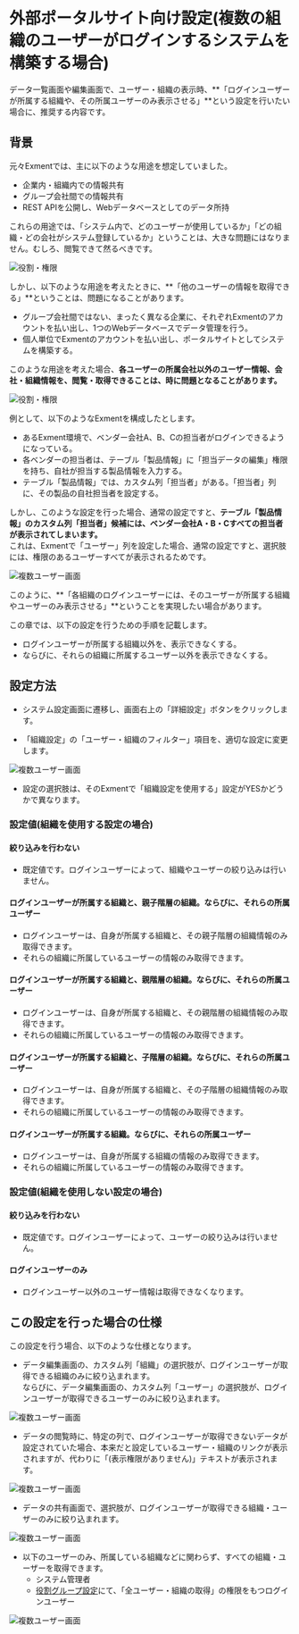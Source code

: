 # 外部ポータルサイト向け設定(複数の組織のユーザーがログインするシステムを構築する場合)
データ一覧画面や編集画面で、ユーザー・組織の表示時、**「ログインユーザーが所属する組織や、その所属ユーザーのみ表示させる」**という設定を行いたい場合に、推奨する内容です。

## 背景
元々Exmentでは、主に以下のような用途を想定していました。  

- 企業内・組織内での情報共有  
- グループ会社間での情報共有
- REST APIを公開し、Webデータベースとしてのデータ所持

これらの用途では、「システム内で、どのユーザーが使用しているか」「どの組織・どの会社がシステム登録しているか」ということは、大きな問題にはなりません。むしろ、閲覧できて然るべきです。  

![役割・権限](img/user/multi_user7.png)

しかし、以下のような用途を考えたときに、**「他のユーザーの情報を取得できる」**ということは、問題になることがあります。  

- グループ会社間ではない、まったく異なる企業に、それぞれExmentのアカウントを払い出し、1つのWebデータベースでデータ管理を行う。
- 個人単位でExmentのアカウントを払い出し、ポータルサイトとしてシステムを構築する。

このような用途を考えた場合、**各ユーザーの所属会社以外のユーザー情報、会社・組織情報を、閲覧・取得できることは、時に問題となることがあります。**  
  
![役割・権限](img/user/multi_user8.png)

例として、以下のようなExmentを構成したとします。  

- あるExment環境で、ベンダー会社A、B、Cの担当者がログインできるようになっている。
- 各ベンダーの担当者は、テーブル「製品情報」に「担当データの編集」権限を持ち、自社が担当する製品情報を入力する。
- テーブル「製品情報」では、カスタム列「担当者」がある。「担当者」列に、その製品の自社担当者を設定する。

しかし、このような設定を行った場合、通常の設定ですと、**テーブル「製品情報」のカスタム列「担当者」候補には、ベンダー会社A・B・Cすべての担当者が表示されてしまいます。**    
これは、Exmentで「ユーザー」列を設定した場合、通常の設定ですと、選択肢には、権限のあるユーザーすべてが表示されるためです。  
  
![複数ユーザー画面](img/user/multi_user1.png)  
  
このように、**「各組織のログインユーザーには、そのユーザーが所属する組織やユーザーのみ表示させる」**ということを実現したい場合があります。  
  
この章では、以下の設定を行うための手順を記載します。
- ログインユーザーが所属する組織以外を、表示できなくする。
- ならびに、それらの組織に所属するユーザー以外を表示できなくする。


## 設定方法
- システム設定画面に遷移し、画面右上の「詳細設定」ボタンをクリックします。

- 「組織設定」の「ユーザー・組織のフィルター」項目を、適切な設定に変更します。

![複数ユーザー画面](img/user/multi_user2.png)  

- 設定の選択肢は、そのExmentで「組織設定を使用する」設定がYESかどうかで異なります。

### 設定値(組織を使用する設定の場合)
#### 絞り込みを行わない
- 既定値です。ログインユーザーによって、組織やユーザーの絞り込みは行いません。

#### ログインユーザーが所属する組織と、親子階層の組織。ならびに、それらの所属ユーザー
- ログインユーザーは、自身が所属する組織と、その親子階層の組織情報のみ取得できます。
- それらの組織に所属しているユーザーの情報のみ取得できます。

#### ログインユーザーが所属する組織と、親階層の組織。ならびに、それらの所属ユーザー
- ログインユーザーは、自身が所属する組織と、その親階層の組織情報のみ取得できます。
- それらの組織に所属しているユーザーの情報のみ取得できます。

#### ログインユーザーが所属する組織と、子階層の組織。ならびに、それらの所属ユーザー
- ログインユーザーは、自身が所属する組織と、その子階層の組織情報のみ取得できます。
- それらの組織に所属しているユーザーの情報のみ取得できます。

#### ログインユーザーが所属する組織。ならびに、それらの所属ユーザー
- ログインユーザーは、自身が所属する組織の情報のみ取得できます。
- それらの組織に所属しているユーザーの情報のみ取得できます。


### 設定値(組織を使用しない設定の場合)
#### 絞り込みを行わない
- 既定値です。ログインユーザーによって、ユーザーの絞り込みは行いません。

#### ログインユーザーのみ
- ログインユーザー以外のユーザー情報は取得できなくなります。


## この設定を行った場合の仕様
この設定を行う場合、以下のような仕様となります。  

- データ編集画面の、カスタム列「組織」の選択肢が、ログインユーザーが取得できる組織のみに絞り込まれます。  
ならびに、データ編集画面の、カスタム列「ユーザー」の選択肢が、ログインユーザーが取得できるユーザーのみに絞り込まれます。

![複数ユーザー画面](img/user/multi_user3.png)  

- データの閲覧時に、特定の列で、ログインユーザーが取得できないデータが設定されていた場合、本来だと設定しているユーザー・組織のリンクが表示されますが、代わりに「(表示権限がありません)」テキストが表示されます。  

![複数ユーザー画面](img/user/multi_user4.png)  

- データの共有画面で、選択肢が、ログインユーザーが取得できる組織・ユーザーのみに絞り込まれます。

![複数ユーザー画面](img/user/multi_user5.png)  

- 以下のユーザーのみ、所属している組織などに関わらず、すべての組織・ユーザーを取得できます。
    - システム管理者
    - [役割グループ設定](/ja/role_group)にて、「全ユーザー・組織の取得」の権限をもつログインユーザー

![複数ユーザー画面](img/user/multi_user6.png)  
